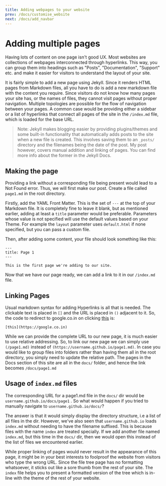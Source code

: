 ```yaml
---
title: Adding webpages to your website
prev: /docs/customise_website
next: /docs/add_navbar
---
```


# Adding multiple pages

Having lots of content on one page isn't good UX. Most websites are collections of webpages interconnected through hyperlinks. This way, you can group them into headings such as "Posts", "Documentation", "Support" etc. and make it easier for visitors to understand the layout of your site.

It is fairly simple to add a new page using Jekyll. Since it renders HTML pages from Markdown files, all you have to do is add a new markdown file with the content you require. Since visitors do not know how many pages your site has, or the names of files, they cannot visit pages without proper navigation. Multiple topologies are possible for the flow of navigation between your pages. A common case would be providing either a sidebar or a list of hyperlinks that connect all pages of the site in the `/index.md` file, which is loaded for the base URL.

> Note:
Jekyll makes blogging easier by providing plugins/themes and some built-in functionality that automatically adds posts to the site when a new file is created. This involves saving them to an `_posts/` directory and the filenames being the date of the post. My post however, covers manual addition and linking of pages. You can find more info about the former in the Jekyll Docs.

## Making the page

Providing a link without a corresponding file being present would lead to a Not Found error. Thus, we will first make our post. Create a file called `page1.md` in the root directory.

Firstly, add the YAML Front Matter. This is the set of `---` at the top of your Markdown file. It is completely fine to leave it blank, but as mentioned earlier, adding at least a `title` parameter would be preferable. Parameters whose value is not specified will use the default values based on your Theme. For example the `layout` parameter uses `default.html` if none specified, but you can pass a custom file.

Then, after adding some content, your file should look something like this:
```
---
title: Page 1
---

This is the first page we're adding to our site.
```

Now that we have our page ready, we can add a link to it in our `/index.md` file.

## Linking Pages

Usual markdown syntax for adding Hyperlinks is all that is needed. The clickable text is placed in `[]` and the URL is placed in `()` adjacent to it. So, the code to redirect to google.co.in on clicking [this](https://google.co.in) is:
```
[this](https://google.co.in)
```

While we can provide the complete URL to our new page, it is much easier to use relative addressing. So, to link our new page we can simply use `(/page1.md)` instead of `(https://username.github.io/page1.md)`. In case you would like to group files into folders rather than having them all in the root directory, you simply need to update the relative path. The pages in the Docs section of this site are all in the `docs/` folder, and hence the link becomes `/docs/page1.md`

## Usage of `index.md` files

The corresponding URL for a page1.md file in the `docs/` dir would be `username.github.io/docs/page1` . So what would happen if you tried to manually navigate to `username.github.io/docs/`?

The answer is that it would simply display the directory structure, i.e a list of all files in the dir. However, we've also seen that `username.github.io` loads `index.md` without needing to have the filename suffixed. This is because files with the name `index` are treated specially. If we add another file named `index.md`, but this time in the `docs/` dir, then we would open this instead of the list of files we encountered earlier.

While proper linking of pages would never result in the appearance of this page, it might be in your best interests to foolproof the website from visitors who type the wrong URL. Since the file tree page has no formatting whatsoever, it sticks out like a sore thumb from the rest of your site. The `index` file helps you to present a formatted version of the tree which is in-line with the theme of the rest of your website.
